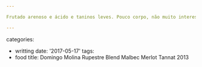```yaml
---

Frutado arenoso e ácido e taninos leves. Pouco corpo, não muito interessante; oleoso, pouco tânico. Carnes no aniversário do Glauser e Rafael.

---
```

categories:
- writting
date: '2017-05-17'
tags:
- food
title: Domingo Molina Rupestre Blend Malbec Merlot Tannat 2013
